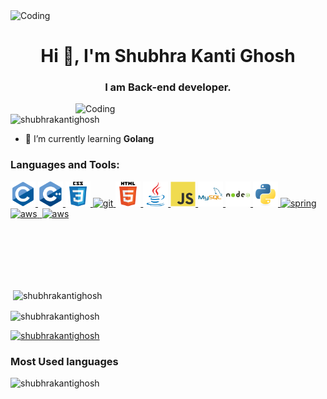 <img alt="Coding" src="https://i.postimg.cc/MTDb3bjd/golang-course-thumb-1.jpg" >
<h1 align="center">Hi 👋, I'm Shubhra Kanti Ghosh</h1>
<h3 align="center">I am Back-end developer.</h3>
<img align="right" alt="Coding" width="400" src="https://camo.githubusercontent.com/5ddf73ad3a205111cf8c686f687fc216c2946a75005718c8da5b837ad9de78c9/68747470733a2f2f7468756d62732e6766796361742e636f6d2f4576696c4e657874446576696c666973682d736d616c6c2e676966">

<p align="left"> <img src="https://komarev.com/ghpvc/?username=shubhrakantighosh&label=Profile%20views&color=0e75b6&style=flat" alt="shubhrakantighosh" /> </p>

- 🌱 I’m currently learning **Golang**
<!-- 
- 👨‍💻 <a href="https://shubhrakantighosh.github.io">Portfolio</a>

- 📫 Reach me **shubhrakantighosh1996@gmail.com**

- 📄 <a href="https://drive.google.com/file/d/1KSMcAjkmNJ-7T5oX9b_X5eQmDmmqHQql/view?usp=sharing">Resume</a>

<h3 align="left">Connect with me:</h3>
<p align="left"> -->
<!--<a href="https://twitter.com/shubhrakghosh" target="blank"><img align="center" src="https://raw.githubusercontent.com/rahuldkjain/github-profile-readme-generator/master/src/images/icons/Social/twitter.svg" alt="shubhrakghosh" height="30" width="40" /></a>-->
 
<!--  <a href="https://www.linkedin.com/in/shubhrakantighosh" target="blank"><img align="left" src="https://raw.githubusercontent.com/rahuldkjain/github-profile-readme-generator/master/src/images/icons/Social/linked-in-alt.svg" alt="shubhrakanti_ghosh" height="30" width="40" /></a>
</p>
  
<a href="https://instagram.com/shubhrakanti_ghosh" target="blank"><img align="left" src="https://raw.githubusercontent.com/rahuldkjain/github-profile-readme-generator/master/src/images/icons/Social/instagram.svg" alt="shubhrakanti_ghosh" height="30" width="40" /></a>
</p>

</br> -->

<h3 align="left">Languages and Tools:</h3>
<p align="left"> <a href="https://www.cprogramming.com/" target="_blank" rel="noreferrer"> <img src="https://raw.githubusercontent.com/devicons/devicon/master/icons/c/c-original.svg" alt="c" width="40" height="40"/> </a> <a href="https://www.w3schools.com/cpp/" target="_blank" rel="noreferrer"> <img src="https://raw.githubusercontent.com/devicons/devicon/master/icons/cplusplus/cplusplus-original.svg" alt="cplusplus" width="40" height="40"/> </a> <a href="https://www.w3schools.com/css/" target="_blank" rel="noreferrer"> <img src="https://raw.githubusercontent.com/devicons/devicon/master/icons/css3/css3-original-wordmark.svg" alt="css3" width="40" height="40"/> </a> <a href="https://git-scm.com/" target="_blank" rel="noreferrer"> <img src="https://www.vectorlogo.zone/logos/git-scm/git-scm-icon.svg" alt="git" width="40" height="40"/> </a> <a href="https://www.w3.org/html/" target="_blank" rel="noreferrer"> <img src="https://raw.githubusercontent.com/devicons/devicon/master/icons/html5/html5-original-wordmark.svg" alt="html5" width="40" height="40"/> </a> <a href="https://www.java.com" target="_blank" rel="noreferrer"> <img src="https://raw.githubusercontent.com/devicons/devicon/master/icons/java/java-original.svg" alt="java" width="40" height="40"/> </a> <a href="https://developer.mozilla.org/en-US/docs/Web/JavaScript" target="_blank" rel="noreferrer"> <img src="https://raw.githubusercontent.com/devicons/devicon/master/icons/javascript/javascript-original.svg" alt="javascript" width="40" height="40"/> </a> <a href="https://www.mysql.com/" target="_blank" rel="noreferrer"> <img src="https://raw.githubusercontent.com/devicons/devicon/master/icons/mysql/mysql-original-wordmark.svg" alt="mysql" width="40" height="40"/> </a> <a href="https://nodejs.org" target="_blank" rel="noreferrer"> <img src="https://raw.githubusercontent.com/devicons/devicon/master/icons/nodejs/nodejs-original-wordmark.svg" alt="nodejs" width="40" height="40"/> </a> <a href="https://www.python.org" target="_blank" rel="noreferrer"> <img src="https://raw.githubusercontent.com/devicons/devicon/master/icons/python/python-original.svg" alt="python" width="40" height="40"/> </a> <a href="https://spring.io/" target="_blank" rel="noreferrer"> <img src="https://www.vectorlogo.zone/logos/springio/springio-icon.svg" alt="spring" width="40" height="40"/> </a> 
 <a href="https://aws.amazon.com" target="_blank" rel="noreferrer"> <img src="https://icongr.am/devicon/amazonwebservices-plain-wordmark.svg?size=148&color=ffffff" alt="aws" width="40" height="40"/> </a> <a href="https://www.cprogramming.com/" target="_blank" rel="noreferrer"> <img
     <a href="https://go.dev/" target="_blank" rel="noreferrer"> 
        <img src="https://icongr.am/devicon/go-original.svg?size=148&color=currentColor" alt="aws" width="40" height="40"/> 
    </a> 
 </p>
<br>
<br>
<br>
<br>
<br>




<p>&nbsp;<img align="center" src="https://github-readme-stats.vercel.app/api?username=shubhrakantighosh&show_icons=true&locale=en" alt="shubhrakantighosh" /></p>

<p><img align="center" src="https://github-readme-streak-stats.herokuapp.com/?user=shubhrakantighosh&" alt="shubhrakantighosh" /></p>

<p align="left"> <a href="https://github.com/ryo-ma/github-profile-trophy"><img src="https://github-profile-trophy.vercel.app/?username=shubhrakantighosh" alt="shubhrakantighosh" /></a> </p>

<h3>Most Used languages </h3>
<p>&nbsp;<img align="left" src="https://github-readme-stats.vercel.app/api/top-langs?username=shubhrakantighosh&show_icons=true&locale=en&layout=compact" alt="shubhrakantighosh" /></p>


<!-- <h3 align="left">Support:</h3>
<p><a href="https://www.buymeacoffee.com/Shubhra"> <img align="left" src="https://cdn.buymeacoffee.com/buttons/v2/default-yellow.png" height="50" width="210" alt="Shubhra" /></a></p><br><br> -->
